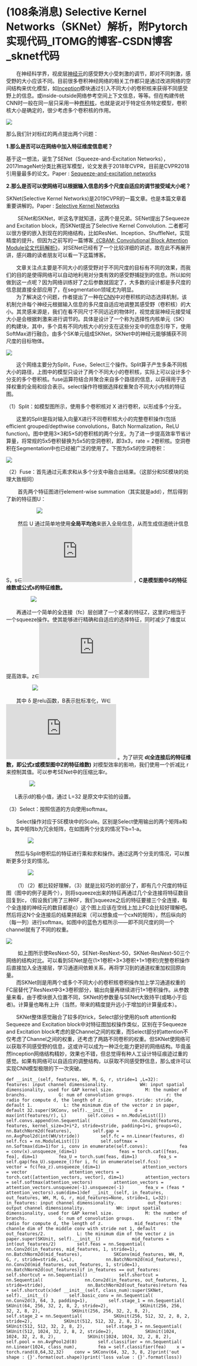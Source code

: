 # (108条消息) Selective Kernel Networks（SKNet）解析，附Pytorch实现代码_ITOMG的博客-CSDN博客_sknet代码
       在神经科学界，视皮层[神经元](https://so.csdn.net/so/search?q=%E7%A5%9E%E7%BB%8F%E5%85%83&spm=1001.2101.3001.7020)的感受野大小受刺激的调节，即对不同刺激，感受野的大小应该不同。目前很多卷积神经网络的相关工作都只是通过改进网络的空间结构来优化模型，如[Inception](https://so.csdn.net/so/search?q=Inception&spm=1001.2101.3001.7020)模块通过引入不同大小的卷积核来获得不同感受野上的信息。或inside-outside网络参考空间上下文信息，等等。但在构建传统CNN时一般在同一层只采用一种[卷积核](https://so.csdn.net/so/search?q=%E5%8D%B7%E7%A7%AF%E6%A0%B8&spm=1001.2101.3001.7020)，也就是说对于特定任务特定模型，卷积核大小是确定的，很少考虑多个卷积核的作用。

![](https://imgconvert.csdnimg.cn/aHR0cDovL2ltZy5tcC5pdGMuY24vdXBsb2FkLzIwMTcwODAyLzkyYmM5Y2NiMzg2YzRlM2M5M2EwZTA3ZDg0YmQ3MDk5X3RoLmpwZw?x-oss-process=image/format,png)

那么我们针对标红的两点提出两个问题：

**1.那么是否可以在网络中加入特征维度信息呢？**

基于这一想法，诞生了SENet（Squeeze-and-Excitation Networks），2017ImageNet分类比赛冠军模型，论文发表于2018年CVPR，目前是CVPR2018引用量最多的论文。Paper : [Sequeeze-and-excitation networks](https://arxiv.org/abs/1709.01507)

**2.那么是否可以使网络可以根据输入信息的多个尺度自适应的调节接受域大小呢？**

SKNet(Selective Kernel Networks)是2019CVPR的一篇文章。也是本篇文章着重要讲解的。Paper : [Selective Kernel Networks](https://arxiv.org/abs/1903.06586?context=cs)

        SENet和SKNet，听这名字就知道，这两个是兄弟。SENet提出了Sequeeze and Excitation block，而SKNet提出了Selective Kernel Convolution. 二者都可以很方便的嵌入到现在的网络结构，比如ResNet、Inception、ShuffleNet，实现精度的提升。但因为之前写的一篇博客[《CBAM: Convolutional Block Attention Module论文代码解析》](https://blog.csdn.net/ITOMG/article/details/88804936)，对SENet已经有了一个比较详细的讲述，故在此不再展开讲，感兴趣的读者朋友可以看一下这篇博客。

       文章关注点主要是不同大小的感受野对于不同尺度的目标有不同的效果，而我们的目的是使得网络可以自动地利用对分类有效的感受野捕捉到的信息。所以如何做到这一点呢？因为网络训练好了之后参数就固定了，大多数的设计都是多尺度的信息就直接全部应用了，在segmentation领域尤为明显。  
       为了解决这个问题，作者提出了一种在[CNN](https://so.csdn.net/so/search?q=CNN&spm=1001.2101.3001.7020)中对卷积核的动态选择机制，该机制允许每个神经元根据输入信息的多尺度自适应地调整其感受野（卷积核）的大小。其灵感来源是，我们在看不同尺寸不同远近的物体时，视觉皮层神经元接受域大小是会根据刺激来进行调节的。具体是设计了一个称为选择性内核单元（SK）的构建块，其中，多个具有不同内核大小的分支在这些分支中的信息引导下，使用SoftMax进行融合。由多个SK单元组成SKNet，SKNet中的神经元能够捕获不同尺度的目标物体。

![](https://img-blog.csdnimg.cn/20190511162735863.png?x-oss-process=image/watermark,type_ZmFuZ3poZW5naGVpdGk,shadow_10,text_aHR0cHM6Ly9ibG9nLmNzZG4ubmV0L0lUT01H,size_16,color_FFFFFF,t_70)

       这个网络主要分为Split，Fuse，Select三个操作。Split算子产生多条不同核大小的路径，上图中的模型只设计了两个不同大小的卷积核，实际上可以设计多个分支的多个卷积核。fuse运算符结合并聚合来自多个路径的信息，以获得用于选择权重的全局和综合表示。select操作符根据选择权重聚合不同大小内核的特征图。

（1）Split：如模型图所示，使用多个卷积核对 X 进行卷积，以形成多个分支。

       这里的Split是指对输入向量X进行不同卷积核大小的完整卷积操作(包括efficient grouped/depthwise convolutions，Batch Normalization，ReLU function)。图中使用3×3和5×5的卷积核的两个分支。为了进一步提高效率节省计算量，将常规的5x5卷积替换为5x5的空洞卷积，即3x3，rate = 2卷积核。空洞卷积在Segmentation中也已经被广泛的使用了。下图为5x5的空洞卷积：

![](https://img-blog.csdnimg.cn/20190429143859186.png?x-oss-process=image/watermark,type_ZmFuZ3poZW5naGVpdGk,shadow_10,text_aHR0cHM6Ly9ibG9nLmNzZG4ubmV0L0lUT01H,size_16,color_FFFFFF,t_70)

（2）Fuse：首先通过元素求和从多个分支中融合出结果。（这部分和SE模块的处理大致相同）

        首先两个特征图进行element-wise summation（其实就是add），然后得到了新的特征图U：

                     ![](https://img-blog.csdnimg.cn/20190405202651481.png)

        然后 U 通过简单地使用**全局平均池**来嵌入全局信息，从而生成信道统计信息S，s∈![](https://private.codecogs.com/gif.latex?R%5EC)
，**C是模型图中S的特征维数或公式s的特征维数。** 

                 ![](https://img-blog.csdnimg.cn/20190405203309413.png)

       再通过一个简单的全连接（fc）层创建了一个紧凑的特征Z，这里的z相当于一个squeeze操作。使其能够进行精确和自适应的选择特征，同时减少了维度以提高效率。z∈![](https://private.codecogs.com/gif.latex?R%5E%7Bd%5Ctimes%201%7D)

                  ![](https://img-blog.csdnimg.cn/20190405203823328.png)

       其中 δ 是relu函数，B表示批标准化，W∈![](https://private.codecogs.com/gif.latex?R%5E%7Bd%5Ctimes%20%D7C%7D)
。为了研究 **d(全连接后的特征维数，即公式z或模型图中Z的特征维数)** 对模型效率的影响，我们使用一个折减比 r 来控制其值。可以参考SENet中的压缩比率r。

                ![](https://img-blog.csdnimg.cn/20190405204539561.png)
 

      L表示d的极小值，通过 L=32 是原文中实验的设置。

（3）Select：按照信道的方向使用softmax。

       Select操作对应于SE模块中的Scale。区别是Select使用输出的两个矩阵a和b，其中矩阵b为冗余矩阵，在如图两个分支的情况下b=1-a。

               ![](https://img-blog.csdnimg.cn/20190405205539856.png)

      然后与Split卷积后的特征进行乘和求和操作。通过这两个分支的情况，可以推断更多分支的情况。

               ![](https://img-blog.csdnimg.cn/2019040520584527.png)

      （1）（2）都比较好理解，（3）就是比较巧妙的部分了，即有几个尺度的特征图（图中的例子是两个），则将squeeze出来的特征再通过几个全连接将特征数目回复到c，（假设我们用了三种RF，我们squeeze之后的特征要接三个全连接，每个全连接的神经元的数目都是c）这个图上应该在空线上加上FC会比较好理解吧。然后将这N个全连接后的结果拼起来（可以想象成一个cxN的矩阵），然后纵向的（每一列）进行softmax。如图中的蓝色方框所示——即不同尺度的同一个channel就有了不同的权重。

![](https://img-blog.csdnimg.cn/20190326181934573.png?x-oss-process=image/watermark,type_ZmFuZ3poZW5naGVpdGk,shadow_10,text_aHR0cHM6Ly9ibG9nLmNzZG4ubmV0L3FpeHV0dW82MDg3,size_16,color_FFFFFF,t_70)

        如上图所示使ResNext-50，SENet-ResNext-50，SKNet-ResNext-50三个网络的结构对比。可以看到SENet是在(1×1卷积+3×3卷积+1×1卷积)完整卷积操作后直接加入全连接层，学习通道间依赖关系，再将学习到的通道权重加权回原向量。  
       而SKNet则是用两个或多个不同大小的卷积核卷积操作加上学习通道权重的FC层替代了ResNext中3\*3卷积部分，输出向量再继续进行1×1卷积操作。从参数量来看，由于模块嵌入位置不同，SKNet的参数量与SENet大致持平(或略小于后者)。计算量也略有上升（当然，带来的精度提升远小于增加的计算量成本）。

       SKNet整体感觉融合了较多的trick，Select部分使用的soft attention和Sequeeze and Excitation block中对特征图加权操作类似，区别在于Sequeeze and Excitation block考虑的是Channel之间的权重，而Select部分的attention不仅考虑了Channel之间的权重，还考虑了两路不同卷积的权重。但SKNet使网络可以获取不同感受野的信息，这或许可以成为一种泛化能力更好的网络结构。毕竟虽然Inception网络结构精妙，效果也不错，但总觉得有种人工设计特征痕迹过重的感觉。如果有网络可以自适应的调整结构，以获取不同感受野信息，那么或许可以实现CNN模型极限的下一次突破。

```null
def __init__(self, features, WH, M, G, r, stride=1 ,L=32):            features: input channel dimensionality.            WH: input spatial dimensionality, used for GAP kernel size.            M: the number of branchs.            G: num of convolution groups.            r: the radio for compute d, the length of z.            stride: stride, default 1.            L: the minimum dim of the vector z in paper, default 32.super(SKConv, self).__init__()        d = max(int(features/r), L)        self.convs = nn.ModuleList([])            self.convs.append(nn.Sequential(                nn.Conv2d(features, features, kernel_size=3+i*2, stride=stride, padding=1+i, groups=G),                nn.BatchNorm2d(features),        self.gap = nn.AvgPool2d(int(WH/stride))        self.fc = nn.Linear(features, d)        self.fcs = nn.ModuleList([])        self.softmax = nn.Softmax(dim=1)for i, conv in enumerate(self.convs):            fea = conv(x).unsqueeze_(dim=1)                feas = torch.cat([feas, fea], dim=1)        fea_U = torch.sum(feas, dim=1)        fea_s = self.gap(fea_U).squeeze_()for i, fc in enumerate(self.fcs):            vector = fc(fea_z).unsqueeze_(dim=1)                attention_vectors = vector                attention_vectors = torch.cat([attention_vectors, vector], dim=1)        attention_vectors = self.softmax(attention_vectors)        attention_vectors = attention_vectors.unsqueeze(-1).unsqueeze(-1)        fea_v = (feas * attention_vectors).sum(dim=1)def __init__(self, in_features, out_features, WH, M, G, r, mid_features=None, stride=1, L=32):            in_features: input channel dimensionality.            out_features: output channel dimensionality.            WH: input spatial dimensionality, used for GAP kernel size.            M: the number of branchs.            G: num of convolution groups.            r: the radio for compute d, the length of z.            mid_features: the channle dim of the middle conv with stride not 1, default out_features/2.            L: the minimum dim of the vector z in paper.super(SKUnit, self).__init__()            mid_features = int(out_features/2)        self.feas = nn.Sequential(            nn.Conv2d(in_features, mid_features, 1, stride=1),            nn.BatchNorm2d(mid_features),            SKConv(mid_features, WH, M, G, r, stride=stride, L=L),            nn.BatchNorm2d(mid_features),            nn.Conv2d(mid_features, out_features, 1, stride=1),            nn.BatchNorm2d(out_features)if in_features == out_features:             self.shortcut = nn.Sequential()            self.shortcut = nn.Sequential(                nn.Conv2d(in_features, out_features, 1, stride=stride),                nn.BatchNorm2d(out_features)return fea + self.shortcut(x)def __init__(self, class_num):super(SKNet, self).__init__()        self.basic_conv = nn.Sequential(            nn.Conv2d(3, 64, 3, padding=1),        self.stage_1 = nn.Sequential(            SKUnit(64, 256, 32, 2, 8, 2, stride=2),            SKUnit(256, 256, 32, 2, 8, 2),            SKUnit(256, 256, 32, 2, 8, 2),        self.stage_2 = nn.Sequential(            SKUnit(256, 512, 32, 2, 8, 2, stride=2),            SKUnit(512, 512, 32, 2, 8, 2),            SKUnit(512, 512, 32, 2, 8, 2),        self.stage_3 = nn.Sequential(            SKUnit(512, 1024, 32, 2, 8, 2, stride=2),            SKUnit(1024, 1024, 32, 2, 8, 2),            SKUnit(1024, 1024, 32, 2, 8, 2),        self.pool = nn.AvgPool2d(8)        self.classifier = nn.Sequential(            nn.Linear(1024, class_num),        fea = self.classifier(fea)    x = torch.rand(8,64,32,32)    conv = SKConv(64, 32, 3, 8, 2)print('out shape : {}'.format(out.shape))print('loss value : {}'.format(loss))
```
